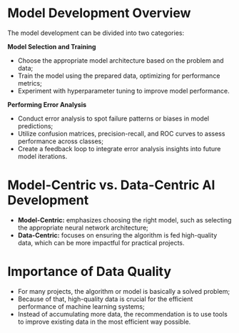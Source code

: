 # Model Development Overview

The model development can be divided into two categories:

**Model Selection and Training**

 - Choose the appropriate model architecture based on the problem and data;
 - Train the model using the prepared data, optimizing for performance metrics;
 - Experiment with hyperparameter tuning to improve model performance.

**Performing Error Analysis**

 - Conduct error analysis to spot failure patterns or biases in model predictions;
 - Utilize confusion matrices, precision-recall, and ROC curves to assess performance across classes;
 - Create a feedback loop to integrate error analysis insights into future model iterations.

# Model-Centric vs. Data-Centric AI Development

 - **Model-Centric:** emphasizes choosing the right model, such as selecting the appropriate neural network architecture;
 - **Data-Centric:** focuses on ensuring the algorithm is fed high-quality data, which can be more impactful for practical projects.

# Importance of Data Quality

 - For many projects, the algorithm or model is basically a solved problem;
 - Because of that, high-quality data is crucial for the efficient performance of machine learning systems;
 - Instead of accumulating more data, the recommendation is to use tools to improve existing data in the most efficient way possible.
